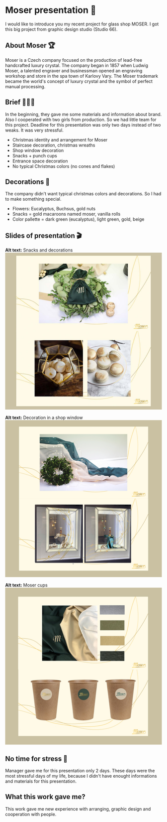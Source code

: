 
# Moser presentation 🥂

I would like to introduce you my recent project for glass shop MOSER. I got this big project from graphic design studio (Studio 66).


## About Moser 🏆

Moser is a Czech company focused on the production of lead-free handcrafted luxury crystal. The company began in 1857 when Ludwig Moser, a talented engraver and businessman opened an engraving workshop and store in the spa town of Karlovy Vary. The Moser trademark became the world's concept of luxury crystal and the symbol of perfect manual processing.

## Brief 👩🏽‍💻

In the beginning, they gave me some materials and information about brand. Also I cooperated with two girls from production. So we had little team for this project. Deadline for this presentation was only two days instead of two weaks. It was very stressful. 

- Christmas identity and arrangement for Moser
- Staircase decoration, christmas wreaths
- Shop window decoration
- Snacks + punch cups
- Entrance space decoration
- No typical Christmas colors (no cones and flakes)

## Decorations 🍃

The company didn't want typical christmas colors and decorations. So I had to make something special. 

- Flowers: Eucalyptus, Buchsus, gold nuts
- Snacks = gold macaroons named moser, vanilla rolls
- Color pallette = dark green (eucalyptus), light green, gold, beige

## Slides of presentation 🎬

**Alt text:** Snacks and decorations 
![image](moser1.jpg)

**Alt text:** Decoration in a shop window
![image](moser2.jpg)

**Alt text:** Moser cups
![image](moser3.jpg)


## No time for stress 🤯

Manager gave me for this presentation only 2 days. These days were the most stressful days of my life, because I didn't have enought informations and materials for this presentation. 

## What this work gave me?

This work gave me new experience with arranging, graphic design and cooperation with people.

